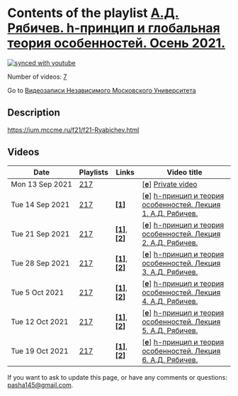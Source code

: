 # Contents of the playlist [А.Д. Рябичев. h-принцип и глобальная теория особенностей. Осень 2021.](https://www.youtube.com/playlist?list=PLp9ABVh6_x4FmjzZQ2lawtNlbcVcjnUcX)

[![synced with youtube](https://img.shields.io/github/last-commit/mathphysschool/mathphysschool.github.io/autoupdate1?label=synced%20with%20youtube)](https://github.com/mathphysschool/mathphysschool.github.io/commits/autoupdate1)

Number of videos: [7](#videos)

Go to [Видеозаписи Независимого Московского Университета](../README.md)

## Description

<https://ium.mccme.ru/f21/f21-Ryabichev.html>

## Videos

|Date|Playlists|Links|Video title|
|---|---|---|---|
| Mon&nbsp;13&nbsp;Sep&nbsp;2021 | [217](../playlists/217 "А.Д. Рябичев. h-принцип и глобальная теория особенностей. Осень 2021.") |  | [[**e**](https://studio.youtube.com/video/7JcCElgyFnI/edit "Edit")] [Private video](https://www.youtube.com/watch?v=7JcCElgyFnI&list=PLp9ABVh6_x4FmjzZQ2lawtNlbcVcjnUcX "This video is private.") |
| Tue&nbsp;14&nbsp;Sep&nbsp;2021 | [217](../playlists/217 "А.Д. Рябичев. h-принцип и глобальная теория особенностей. Осень 2021.") | [**[1]**](https://ium.mccme.ru/f21/f21-Ryabichev.html) | [[**e**](https://studio.youtube.com/video/ZxjvA9M44IE/edit "Edit")] [h-принцип и теория особенностей. Лекция 1. А.Д. Рябичев.](https://www.youtube.com/watch?v=ZxjvA9M44IE&list=PLp9ABVh6_x4FmjzZQ2lawtNlbcVcjnUcX "https://ium.mccme.ru/f21/f21-Ryabichev.html") |
| Tue&nbsp;21&nbsp;Sep&nbsp;2021 | [217](../playlists/217 "А.Д. Рябичев. h-принцип и глобальная теория особенностей. Осень 2021.") | [**[1]**](https://ium.mccme.ru/f21/f21-Ryabichev.html), [**[2]**](https://sites.google.com/179.ru/ium-h-sing/) | [[**e**](https://studio.youtube.com/video/dDUUac-M87s/edit "Edit")] [h-принцип и теория особенностей. Лекция 2. А.Д. Рябичев.](https://www.youtube.com/watch?v=dDUUac-M87s&list=PLp9ABVh6_x4FmjzZQ2lawtNlbcVcjnUcX "Лекция для 3-5 курсов.&#013;https://ium.mccme.ru/f21/f21-Ryabichev.html&#013;https://sites.google.com/179.ru/ium-h-sing/") |
| Tue&nbsp;28&nbsp;Sep&nbsp;2021 | [217](../playlists/217 "А.Д. Рябичев. h-принцип и глобальная теория особенностей. Осень 2021.") | [**[1]**](https://ium.mccme.ru/f21/f21-Ryabichev.html), [**[2]**](https://sites.google.com/179.ru/ium-h-sing/) | [[**e**](https://studio.youtube.com/video/T3a6LDX6jDQ/edit "Edit")] [h-принцип и теория особенностей. Лекция 3. А.Д. Рябичев.](https://www.youtube.com/watch?v=T3a6LDX6jDQ&list=PLp9ABVh6_x4FmjzZQ2lawtNlbcVcjnUcX "Лекция для 3-5 курсов.&#013;https://ium.mccme.ru/f21/f21-Ryabichev.html&#013;https://sites.google.com/179.ru/ium-h-sing/") |
| Tue&nbsp;5&nbsp;Oct&nbsp;2021 | [217](../playlists/217 "А.Д. Рябичев. h-принцип и глобальная теория особенностей. Осень 2021.") | [**[1]**](https://ium.mccme.ru/f21/f21-Ryabichev.html), [**[2]**](https://sites.google.com/179.ru/ium-h-sing/) | [[**e**](https://studio.youtube.com/video/LyiBpKsEXFc/edit "Edit")] [h-принцип и теория особенностей. Лекция 4. А.Д. Рябичев.](https://www.youtube.com/watch?v=LyiBpKsEXFc&list=PLp9ABVh6_x4FmjzZQ2lawtNlbcVcjnUcX "Лекция для 3-5 курсов.&#013;https://ium.mccme.ru/f21/f21-Ryabichev.html&#013;https://sites.google.com/179.ru/ium-h-sing/") |
| Tue&nbsp;12&nbsp;Oct&nbsp;2021 | [217](../playlists/217 "А.Д. Рябичев. h-принцип и глобальная теория особенностей. Осень 2021.") | [**[1]**](https://ium.mccme.ru/f21/f21-Ryabichev.html), [**[2]**](https://sites.google.com/179.ru/ium-h-sing/) | [[**e**](https://studio.youtube.com/video/l3XIbr8JwPY/edit "Edit")] [h-принцип и теория особенностей. Лекция 5. А.Д. Рябичев.](https://www.youtube.com/watch?v=l3XIbr8JwPY&list=PLp9ABVh6_x4FmjzZQ2lawtNlbcVcjnUcX "Лекция для 3-5 курсов.&#013;https://ium.mccme.ru/f21/f21-Ryabichev.html&#013;https://sites.google.com/179.ru/ium-h-sing/") |
| Tue&nbsp;19&nbsp;Oct&nbsp;2021 | [217](../playlists/217 "А.Д. Рябичев. h-принцип и глобальная теория особенностей. Осень 2021.") | [**[1]**](https://ium.mccme.ru/f21/f21-Ryabichev.html), [**[2]**](https://sites.google.com/179.ru/ium-h-sing/) | [[**e**](https://studio.youtube.com/video/9fo7BWnV6XA/edit "Edit")] [h-принцип и теория особенностей. Лекция 6. А.Д. Рябичев.](https://www.youtube.com/watch?v=9fo7BWnV6XA&list=PLp9ABVh6_x4FmjzZQ2lawtNlbcVcjnUcX "Лекция для 3-5 курсов.&#013;https://ium.mccme.ru/f21/f21-Ryabichev.html&#013;https://sites.google.com/179.ru/ium-h-sing/") |


 If you want to ask to update this page, or have any comments or questions: <pasha145@gmail.com>.